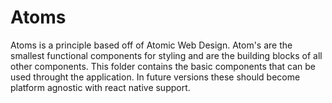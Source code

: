 # Atoms

Atoms is a principle based off of Atomic Web Design. Atom's are the smallest
functional components for styling and are the building blocks of all other 
components. This folder contains the basic components that can be used throught
the application. In future versions these should become platform agnostic with
react native support.
